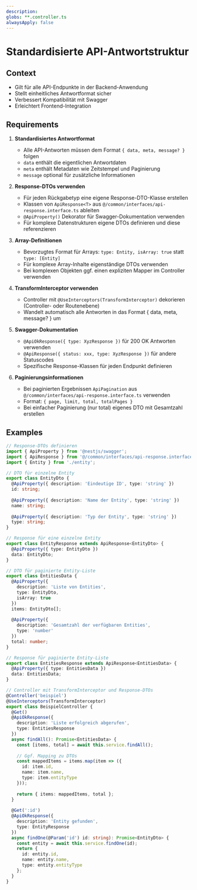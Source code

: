 ```yaml
---
description: 
globs: **.controller.ts
alwaysApply: false
---
```

# Standardisierte API-Antwortstruktur

## Context
- Gilt für alle API-Endpunkte in der Backend-Anwendung
- Stellt einheitliches Antwortformat sicher
- Verbessert Kompatibilität mit Swagger
- Erleichtert Frontend-Integration

## Requirements

1. **Standardisiertes Antwortformat**
   - Alle API-Antworten müssen dem Format `{ data, meta, message? }` folgen
   - `data` enthält die eigentlichen Antwortdaten
   - `meta` enthält Metadaten wie Zeitstempel und Paginierung
   - `message` optional für zusätzliche Informationen

2. **Response-DTOs verwenden**
   - Für jeden Rückgabetyp eine eigene Response-DTO-Klasse erstellen
   - Klassen von `ApiResponse<T>` aus `@/common/interfaces/api-response.interface.ts` ableiten
   - `@ApiProperty()` Dekorator für Swagger-Dokumentation verwenden
   - Für komplexe Datenstrukturen eigene DTOs definieren und diese referenzieren

3. **Array-Definitionen**
   - Bevorzugtes Format für Arrays: `type: Entity, isArray: true` statt `type: [Entity]`
   - Für komplexe Array-Inhalte eigenständige DTOs verwenden
   - Bei komplexen Objekten ggf. einen expliziten Mapper im Controller verwenden

4. **TransformInterceptor verwenden**
   - Controller mit `@UseInterceptors(TransformInterceptor)` dekorieren (Controller- oder Routenebene)
   - Wandelt automatisch alle Antworten in das Format { data, meta, message? } um

5. **Swagger-Dokumentation**
   - `@ApiOkResponse({ type: XyzResponse })` für 200 OK Antworten verwenden
   - `@ApiResponse({ status: xxx, type: XyzResponse })` für andere Statuscodes
   - Spezifische Response-Klassen für jeden Endpunkt definieren

6. **Paginierungsinformationen**
   - Bei paginierten Ergebnissen `ApiPagination` aus `@/common/interfaces/api-response.interface.ts` verwenden
   - Format: `{ page, limit, total, totalPages }`
   - Bei einfacher Paginierung (nur total) eigenes DTO mit Gesamtzahl erstellen

## Examples

```typescript
// Response-DTOs definieren
import { ApiProperty } from '@nestjs/swagger';
import { ApiResponse } from '@/common/interfaces/api-response.interface';
import { Entity } from './entity';

// DTO für einzelne Entity
export class EntityDto {
  @ApiProperty({ description: 'Eindeutige ID', type: 'string' })
  id: string;
  
  @ApiProperty({ description: 'Name der Entity', type: 'string' })
  name: string;
  
  @ApiProperty({ description: 'Typ der Entity', type: 'string' })
  type: string;
}

// Response für eine einzelne Entity
export class EntityResponse extends ApiResponse<EntityDto> {
  @ApiProperty({ type: EntityDto })
  data: EntityDto;
}

// DTO für paginierte Entity-Liste
export class EntitiesData {
  @ApiProperty({
    description: 'Liste von Entities',
    type: EntityDto,
    isArray: true
  })
  items: EntityDto[];
  
  @ApiProperty({
    description: 'Gesamtzahl der verfügbaren Entities',
    type: 'number'
  })
  total: number;
}

// Response für paginierte Entity-Liste
export class EntitiesResponse extends ApiResponse<EntitiesData> {
  @ApiProperty({ type: EntitiesData })
  data: EntitiesData;
}

// Controller mit TransformInterceptor und Response-DTOs
@Controller('beispiel')
@UseInterceptors(TransformInterceptor)
export class BeispielController {
  @Get()
  @ApiOkResponse({
    description: 'Liste erfolgreich abgerufen',
    type: EntitiesResponse
  })
  async findAll(): Promise<EntitiesData> {
    const [items, total] = await this.service.findAll();
    
    // Ggf. Mapping zu DTOs
    const mappedItems = items.map(item => ({
      id: item.id,
      name: item.name,
      type: item.entityType
    }));
    
    return { items: mappedItems, total };
  }
  
  @Get(':id')
  @ApiOkResponse({
    description: 'Entity gefunden',
    type: EntityResponse
  })
  async findOne(@Param('id') id: string): Promise<EntityDto> {
    const entity = await this.service.findOne(id);
    return {
      id: entity.id,
      name: entity.name,
      type: entity.entityType
    };
  }
} 